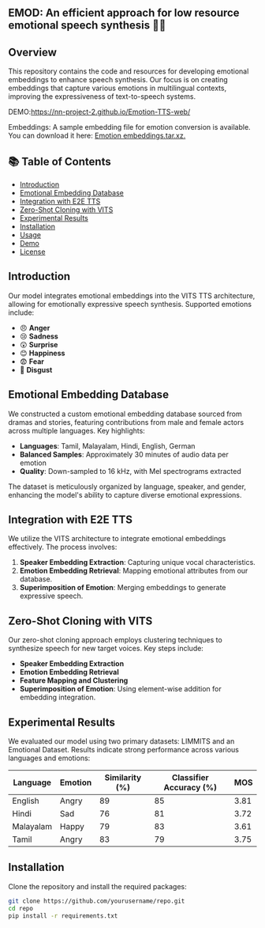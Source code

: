 ## EMOD: An efficient approach for low resource emotional speech synthesis 🎤✨

## Overview
This repository contains the code and resources for developing emotional embeddings to enhance speech synthesis. Our focus is on creating embeddings that capture various emotions in multilingual contexts, improving the expressiveness of text-to-speech systems.

DEMO:https://nn-project-2.github.io/Emotion-TTS-web/

Embeddings: A sample embedding file for emotion conversion is available. You can download it here: [Emotion embeddings.tar.xz.](https://github.com/NN-Project-2/Emotion-TTS-Emebddings/blob/main/Emotion%20embeddings.tar.xz)

## 📚 Table of Contents
- [Introduction](#introduction)
- [Emotional Embedding Database](#emotional-embedding-database)
- [Integration with E2E TTS](#integration-with-e2e-tts)
- [Zero-Shot Cloning with VITS](#zero-shot-cloning-with-vits)
- [Experimental Results](#experimental-results)
- [Installation](#installation)
- [Usage](#usage)
- [Demo](#demo)
- [License](#license)

## Introduction
Our model integrates emotional embeddings into the VITS TTS architecture, allowing for emotionally expressive speech synthesis. Supported emotions include:

- 😠 **Anger**
- 😢 **Sadness**
- 😲 **Surprise**
- 😊 **Happiness**
- 😨 **Fear**
- 🤢 **Disgust**

## Emotional Embedding Database
We constructed a custom emotional embedding database sourced from dramas and stories, featuring contributions from male and female actors across multiple languages. Key highlights:

- **Languages**: Tamil, Malayalam, Hindi, English, German
- **Balanced Samples**: Approximately 30 minutes of audio data per emotion
- **Quality**: Down-sampled to 16 kHz, with Mel spectrograms extracted

The dataset is meticulously organized by language, speaker, and gender, enhancing the model's ability to capture diverse emotional expressions.

## Integration with E2E TTS
We utilize the VITS architecture to integrate emotional embeddings effectively. The process involves:

1. **Speaker Embedding Extraction**: Capturing unique vocal characteristics.
2. **Emotion Embedding Retrieval**: Mapping emotional attributes from our database.
3. **Superimposition of Emotion**: Merging embeddings to generate expressive speech.

## Zero-Shot Cloning with VITS
Our zero-shot cloning approach employs clustering techniques to synthesize speech for new target voices. Key steps include:

- **Speaker Embedding Extraction**
- **Emotion Embedding Retrieval**
- **Feature Mapping and Clustering**
- **Superimposition of Emotion**: Using element-wise addition for embedding integration.

## Experimental Results
We evaluated our model using two primary datasets: LIMMITS and an Emotional Dataset. Results indicate strong performance across various languages and emotions:

| Language  | Emotion  | Similarity (%) | Classifier Accuracy (%) | MOS  |
|-----------|----------|----------------|-------------------------|------|
| English   | Angry    | 89             | 85                      | 3.81 |
| Hindi     | Sad      | 76             | 81                      | 3.72 |
| Malayalam | Happy    | 79             | 83                      | 3.61 |
| Tamil     | Angry    | 83             | 79                      | 3.75 |


## Installation
Clone the repository and install the required packages:


```bash
git clone https://github.com/yourusername/repo.git
cd repo
pip install -r requirements.txt



